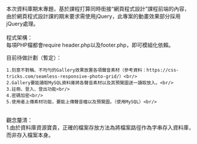 本次資料庫期末專題，基於課程打算同時銜接“網頁程式設計”課程前端的內容，
由於網頁程式設計課的期末要求需使用jQuery，此專案的動畫效果部分採用jQuery處理。<br/>
<br/>
程式架構：<br/>
每項PHP檔都會require header.php以及footer.php，即可模組化依賴。<br/>

目前待做計劃（暫定）：<br/>

    1.刻意不對稱、不均勻的Gallery效果放置各項聲音素材（參考資料：https://css-tricks.com/seamless-responsive-photo-grid/）<br/>
    2.Gallery要能讀取MySQL資料庫將各聲音素材以及其預覽圖逐一讀取放入。<br/>
    3.註冊、登入、登出功能<br/>
    4.密碼加密<br/>
    5.使用者上傳素材功能，要能上傳聲音檔以及預覽圖。（使用MySQL）<br/>
<br/>
觀念釐清：<br/>
    1.由於資料庫資源寶貴，正確的檔案存放方法為將檔案路徑作為字串存入資料庫，而非存入檔案本身。
